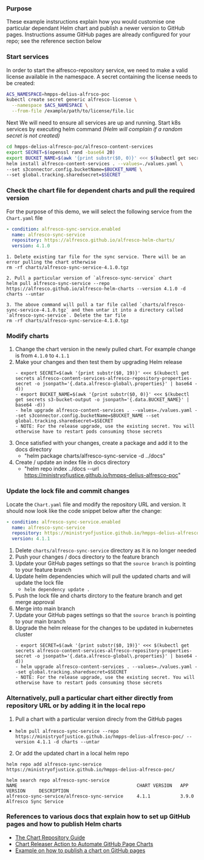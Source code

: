 ### Purpose

These example instsructions explain how you would customise one particular dependant Helm chart and publish a newer version to GitHub pages. Instructions assume GitHub pages are already configured for your repo; see the reference section below

### Start services
In order to start the alfresco-repository service, we need to make a valid  license available in the namespace. A secret containing the license needs to be created:
```bash
ACS_NAMESPACE=hmpps-delius-alfrsco-poc
kubectl create secret generic alfresco-license \
  --namespace $ACS_NAMESPACE \
  --from-file /example/path/to/license/file.lic
```

Next We will need to ensure all services are up and running.
Start k8s services by executing helm command _(Helm will complain if a random secret is not created)_

```bash
cd hmpps-delius-alfresco-poc/alfresco-content-services
export SECRET=$(openssl rand -base64 20)
export BUCKET_NAME=$(awk '{print substr($0, 0)}' <<< $(kubectl get secrets s3-bucket-output -o jsonpath='{.data.BUCKET_NAME}' | base64 -d))
helm install alfresco-content-services . --values=./values.yaml \
--set s3connector.config.bucketName=$BUCKET_NAME \
--set global.tracking.sharedsecret=$SECRET
```

### Check the chart file for dependent charts and pull the required version
For the purpose of this demo, we will select the following service from the `Chart.yaml` file
```yaml
- condition: alfresco-sync-service.enabled
  name: alfresco-sync-service
  repository: https://alfresco.github.io/alfresco-helm-charts/
  version: 4.1.0
```
```
1. Delete existing tar file for the sync service. There will be an error pulling the chart otherwise
rm -rf charts/alfresco-sync-service-4.1.0.tgz

2. Pull a particular version of `alfresco-sync-service` chart
helm pull alfresco-sync-service --repo  https://alfresco.github.io/alfresco-helm-charts --version 4.1.0 -d charts --untar

3. The above command will pull a tar file called `charts/alfresco-sync-service-4.1.0.tgz` and then untar it into a directory called `alfresco-sync-service`. Delete the tar file
rm -rf charts/alfresco-sync-service-4.1.0.tgz
```

### Modify charts

1. Change the chart version in the newly pulled chart. For example change is from `4.1.0` to `4.1.1`
2. Make your changes and then test them by upgrading Helm release
   ```
   - export SECRET=$(awk '{print substr($0, 19)}' <<< $(kubectl get secrets alfresco-content-services-alfresco-repository-properties-secret -o jsonpath='{.data.alfresco-global\.properties}' | base64 -d))
   - export BUCKET_NAME=$(awk '{print substr($0, 0)}' <<< $(kubectl get secrets s3-bucket-output -o jsonpath='{.data.BUCKET_NAME}' | base64 -d))
   - helm upgrade alfresco-content-services . --values=./values.yaml --set s3connector.config.bucketName=$BUCKET_NAME --set global.tracking.sharedsecret=$SECRET
   - NOTE: For the release upgrade, use the existing secret. You will otherwise have to restart pods consuming those secrets
   ```
4. Once satisfied with your changes, create a package and add it to the docs directory
   - "helm package charts/alfresco-sync-service -d ../docs"
5. Create / update an index file in docs directory
   - "helm repo index ../docs --url https://ministryofjustice.github.io/hmpps-delius-alfresco-poc"


### Update the lock file and commit changes
Locate the `Chart.yaml` file and modify the repository URL and version. It should now look like the code snippet below after the change:
```yaml
- condition: alfresco-sync-service.enabled
  name: alfresco-sync-service
  repository: https://ministryofjustice.github.io/hmpps-delius-alfresco-poc/
  version: 4.1.1
```

1. Delete `charts/alfresco-sync-service` directory as it is no longer needed
2. Push your changes / docs directory to the feature branch
3. Update your GitHub pages settings so that the `source branch` is pointing to your feature branch
4. Update helm dependencies which will pull the updated charts and will update the lock file
   - `helm dependency update .`
5. Push the lock file and charts dirctory to the feature branch and get merge approval
6. Merge into main branch
7. Update your GitHub pages settings so that the `source branch` is pointing to your main branch
8. Upgrade the helm release for the changes to be updated in kubernetes cluster
   ```
   - export SECRET=$(awk '{print substr($0, 19)}' <<< $(kubectl get secrets alfresco-content-services-alfresco-repository-properties-secret -o jsonpath='{.data.alfresco-global\.properties}' | base64 -d))
   - helm upgrade alfresco-content-services . --values=./values.yaml --set global.tracking.sharedsecret=$SECRET
   - NOTE: For the release upgrade, use the existing secret. You will otherwise have to restart pods consuming those secrets
   ```

### Alternatively, pull a particular chart either directly from repository URL or by adding it in the local repo

1. Pull a chart with a particular version direcly from the GitHub pages
- `helm pull alfresco-sync-service --repo  https://ministryofjustice.github.io/hmpps-delius-alfresco-poc/ --version 4.1.1 -d charts --untar`

2. Or add the updated chart in a local helm repo
```
helm repo add alfresco-sync-service https://ministryofjustice.github.io/hmpps-delius-alfresco-poc/

helm search repo alfresco-sync-service
NAME                                            CHART VERSION   APP VERSION     DESCRIPTION
alfresco-sync-service/alfresco-sync-service     4.1.1           3.9.0           Alfresco Sync Service
```

### References to various docs that explain how to set up GitHub pages and how to publish Helm charts
- [The Chart Repository Guide](https://helm.sh/docs/topics/chart_repository/#github-pages-example)
- [Chart Releaser Action to Automate GitHub Page Charts ](https://helm.sh/docs/howto/chart_releaser_action/#github-actions-workflow)
- [Example on how to publish a chart on GitHub pages](https://github.com/technosophos/tscharts)
